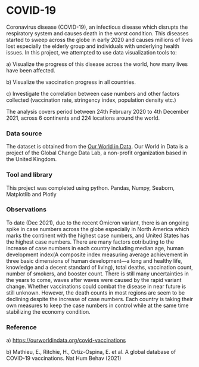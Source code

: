 # COVID-19
Coronavirus disease (COVID-19), an infectious disease which disrupts the respiratory system and causes death in the worst condition. This diseases started to sweep across the globe in early 2020 and causes millions of lives lost especially the elderly group and individuals with underlying health issues. In this project, we attempted to use data visualization tools to:

a) Visualize the progress of this disease across the world, how many lives have been affected.

b) Visualize the vaccination progress in all countries. 

c) Investigate the correlation between case numbers and other factors collected (vaccination rate, stringency index, population density etc.)

The analysis covers period between 24th February 2020 to 4th December 2021, across 6 continents and 224 locations around the world.

### Data source
The dataset is obtained from the [Our World in Data](https://ourworldindata.org/coronavirus). Our World in Data is a project of the Global Change Data Lab, a non-profit organization based in the United Kingdom.

### Tool and library
This project was completed using python.
Pandas, Numpy, Seaborn, Matplotlib and Plotly 

### Observations
To date (Dec 2021), due to the recent Omicron variant, there is an ongoing spike in case numbers across the globe especially in North America which marks the continent with the highest case numbers, and United States has the highest case numbers. 
There are many factors cotributing to the increase of case numbers in each country including median age, human development index(A composite index measuring average achievement in three basic dimensions of human development—a long and healthy life, knowledge and a decent standard of living), total deaths, vaccination count, number of smokers, and booster count.
There is still many uncertainties in the years to come, waves after waves were caused by the rapid variant change. Whether vaccinations could combat the disease in near future is still unknown. However, the death counts in most regions are seem to be declining despite the increase of case numbers. Each country is taking their own measures to keep the case numbers in control while at the same time stabilizing the economy condition.

### Reference
a) https://ourworldindata.org/covid-vaccinations

b) Mathieu, E., Ritchie, H., Ortiz-Ospina, E. et al. A global database of COVID-19 vaccinations. Nat Hum Behav (2021)
